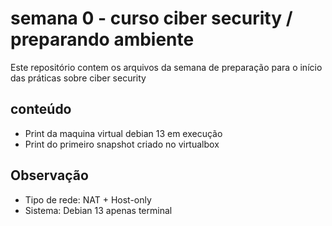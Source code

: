 # semana 0 - curso ciber security / preparando ambiente

Este repositório contem os arquivos da semana de preparação para o início das práticas sobre ciber security

## conteúdo 

- Print da maquina virtual debian 13 em execução
- Print do primeiro snapshot criado no virtualbox

## Observação

- Tipo de rede: NAT + Host-only
- Sistema: Debian 13 apenas terminal 
